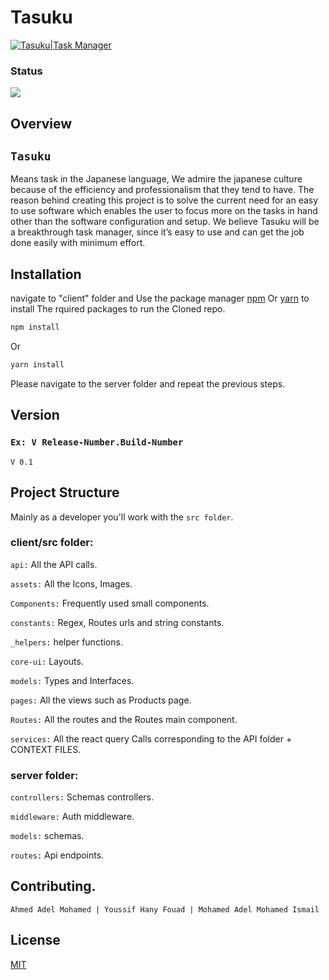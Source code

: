 # Tasuku

[![Tasuku|Task Manager](https://img.shields.io/badge/Tasuku-Task%20Manager-red?style=for-the-badge&logo=appveyor)](https://bulxdevweb.azurewebsites.net/)

### Status

![](https://img.shields.io/badge/Build-Sucess-success?style=for-the-badge&logo=appveyor)

## Overview

## `Tasuku`

Means task in the Japanese language, We admire the japanese culture because of the efficiency and professionalism that they tend to have.
The reason behind creating this project is to solve the current need for an easy to use software which enables the user to focus more on the tasks in hand other than the software configuration and setup.
We believe Tasuku will be a breakthrough task manager, since it’s easy to use and can get the job done easily with minimum effort.

## Installation

navigate to "client" folder and Use the package manager [npm](https://www.npmjs.com/) Or [yarn](https://yarnpkg.com/) to install The rquired packages to run the Cloned repo.

```bash
npm install
```

Or

```bash
yarn install
```

Please navigate to the server folder and repeat the previous steps.

## Version

### `Ex: V Release-Number.Build-Number`

`V 0.1`

## Project Structure

Mainly as a developer you'll work with the `src folder`.

### client/src folder:

`api:` All the API calls.

`assets:` All the Icons, Images.

`Components:` Frequently used small components.

`constants:` Regex, Routes urls and string constants.

`_helpers:` helper functions.

`core-ui:` Layouts.

`models:` Types and Interfaces.

`pages:` All the views such as Products page.

`Routes:` All the routes and the Routes main component.

`services:` All the react query Calls corresponding to the API folder + CONTEXT FILES.

### server folder:

`controllers:` Schemas controllers.

`middleware:` Auth middleware.

`models:` schemas.

`routes:` Api endpoints.

## Contributing.

`Ahmed Adel Mohamed | Youssif Hany Fouad | Mohamed Adel Mohamed Ismail`

## License

[MIT](https://choosealicense.com/licenses/mit/)

